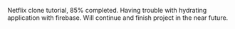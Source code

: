 Netflix clone tutorial, 85% completed. Having trouble with hydrating application with firebase. Will continue and finish project in the near future.
